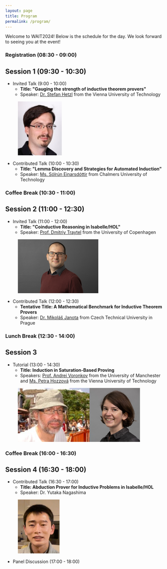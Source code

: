 ```yaml
---
layout: page
title: Program
permalink: /program/
---
```


Welcome to WAIT2024! Below is the schedule for the day.
We look forward to seeing you at the event!

### Registration (08:30 - 09:00)

## Session 1 (09:30 - 10:30)
- Invited Talk (9:00 - 10:00)
  - **Title: "Gauging the strength of inductive theorem provers"**  
  - Speaker: [Dr. Stefan Hetzl](https://dmg.tuwien.ac.at/hetzl/) from the Vienna University of Technology

<a href="https://dmg.tuwien.ac.at/hetzl/" target="_blank" style="margin-left: 40px;">
<img src="https://raw.githubusercontent.com/WAIT2024/WAIT2024.github.io/main/image/stefan_hetzl.jpeg" height="170">
</a>

- Contributed Talk (10:00 - 10:30)
  - **Title: "Lemma Discovery and Strategies for Automated Induction"**
  - Speaker: [Ms. Sólrún Einarsdóttir](https://www.cse.chalmers.se/~slrn/) from Chalmers University of Technology

### Coffee Break (10:30 - 11:00)

## Session 2 (11:00 - 12:30) 
- Invited Talk (11:00 - 12:00)
  - **Title: "Coinductive Reasoning in Isabelle/HOL"**
  - Speaker:  [Prof. Dmitriy Traytel](https://traytel.bitbucket.io) from the University of Copenhagen

<a href="https://traytel.bitbucket.io" target="_blank" style="margin-left: 40px;">
<img src="https://raw.githubusercontent.com/WAIT2024/WAIT2024.github.io/main/image/dmitriy_traytel.png" height="170">
</a>
  
- Contributed Talk (12:00 - 12:30)
  - **Tentative Title: A Mathematical Benchmark for Inductive Theorem Provers**
  - Speaker: [Dr. Mikoláš Janota](https://people.ciirc.cvut.cz/~janotmik/) from Czech Technical University in Prague

### Lunch Break (12:30 - 14:00)

## Session 3  
- Tutorial (13:00 - 14:30)
  - **Title: Induction in Saturation-Based Proving**
  - Speakers: [Prof. Andrei Voronkov](http://voronkov.com) from the University of Manchester and [Ms. Petra Hozzová](https://logic-cs.at/phd/students/petra-hozzova/) from the Vienna University of Technology

<div style="display: flex; align-items: center;">
  <a href="http://voronkov.com" target="_blank" style="margin-left: 40px;">
    <img src="https://raw.githubusercontent.com/WAIT2024/WAIT2024.github.io/main/image/andrei_voronkov.jpg" height="170"> <!-- Adjust margin as needed -->
  </a>
  <a href="https://logic-cs.at/phd/students/petra-hozzova/" target="_blank">
    <img src="https://raw.githubusercontent.com/WAIT2024/WAIT2024.github.io/main/image/petra_hozzova.jpg" height="170">
  </a>
</div>

### Coffee Break (16:00 - 16:30)

## Session 4 (16:30 - 18:00)
- Contributed Talk (16:30 - 17:00)
  - **Title: Abduction Prover for Inductive Problems in Isabelle/HOL**
  - Speaker: Dr. Yutaka Nagashima

<a href="https://www.youtube.com/@unitedreasoning6567" target="_blank" style="margin-left: 40px;">
<img src="https://raw.githubusercontent.com/WAIT2024/WAIT2024.github.io/main/image/yutaka_nagashima.png" height="170">
</a>
  
- Panel Discussion (17:00 - 18:00)
